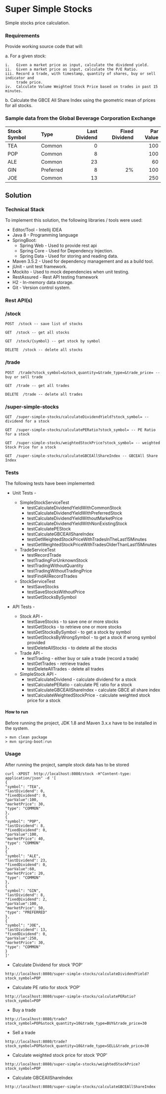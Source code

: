 # Super Simple Stocks #

Simple stocks price calculation.

### Requirements ###

Provide working source code that will:
  
  a. For a given stock:

    i.   Given a market price as input, calculate the dividend yield.
    ii.  Given a market price as input, calculate the P/E Ratio.
    iii. Record a trade, with timestamp, quantity of shares, buy or sell indicator and
         trade price.
    iv.  Calculate Volume Weighted Stock Price based on trades in past 15 minutes.

  b. Calculate the GBCE All Share Index using the geometric mean of prices for all stocks.
  

### Sample data from the Global Beverage Corporation Exchange ###

Stock Symbol | Type      | Last Dividend | Fixed Dividend | Par Value
:------------|:----------|--------------:|---------------:|-----------:
TEA          | Common    |  0            |                | 100           
POP          | Common    |  8            |                | 100
ALE          | Common    | 23            |                |  60
GIN          | Preferred |  8            | 2%             | 100
JOE          | Common    | 13            |                | 250

## Solution ##

### Technical Stack ###
To implement this solution, the following libraries / tools were used:
  * Editor/Tool - Intellij IDEA  
  * Java 8 - Programming language   
  * SpringBoot: 
    * Spring Web - Used to provide rest api 
    * Spring Core - Used for Dependency Injection.
    * Spring Data - Used for storing and reading data.
  * Maven 3.5.2 - Used for dependency management and as a build tool.  
  * jUnit - unit test framework.
  * Mockito - Used to mock dependencies when unit testing.
  * RestAssured - Rest API testing framework 
  * H2 - In-memory data storage. 
  * Git - Version control system.
  
### Rest API(s) ###

### /stock ###

```$xslt
POST  /stock -- save list of stocks
```
```$xslt
GET  /stock -- get all stocks
```  
```$xslt
GET  /stock/{symbol} -- get stock by symbol
```  
```$xslt
DELETE  /stock -- delete all stocks
```  

### /trade ###
```$xslt
POST  /trade?stock_symbol=&stock_quantity=&trade_type=&trade_price= -- buy or sell trade
```
```$xslt
GET  /trade -- get all trades
```  
```$xslt
DELETE  /trade -- delete all trades
```  

### /super-simple-stocks ###
```$xslt
GET  /super-simple-stocks/calculateDividendYield?stock_symbol= -- dividend for a stock
```  
```$xslt
GET  /super-simple-stocks/calculatePERatio?stock_symbol= -- PE Ratio for a stock
```  
```$xslt
GET  /super-simple-stocks/weightedStockPrice?stock_symbol= -- weighted Stock Price for a stock
```  
```$xslt
GET  /super-simple-stocks/calculateGBCEAllShareIndex -- GBCEAll Share Index
```  
  
### Tests ###

The following tests have been implemented:
* Unit Tests - 
    * SimpleStockServiceTest
        * testCalculateDividendYieldWithCommonStock
        * testCalculateDividendYieldWithPreferredStock
        * testCalculateDividendYieldWithoutMarketPrice
        * testCalculateDividendYieldWithNonExistingStock
        * testCalculatePEStock
        * testCalculateGBCEAllShareIndex
        * testGetWeightedStockPriceWithTradesInTheLast15Minutes
        * testGetWeightedStockPriceWithTradesOlderThanLast15Minutes
    * TradeServiceTest
        * testRecordTrade
        * testTradingForUnknownStock
        * testTradingWithoutQuantity
        * testTradingWithoutTradingPrice
        * testFindAllRecordTrades
    * StockServiceTest
        * testSaveStocks
        * testSaveStocksWithoutPrice
        * testGetStocksBySymbol


* API Tests - 
    * Stock API - 
        * testSaveStocks - to save one or more stocks
        * testGetStocks - to retrieve one or more stocks
        * testGetStocksBySymbol - to get a stock by symbol
        * testGetStocksByWrongSymbol - to get a stock if wrong symbol provided
        * testDeleteAllStocks - to delete all the stocks
    * Trade API - 
        * testTrading - either buy or sale a trade (record a trade)
        * testGetTrades - retrieve trades
        * testDeleteAllTrades - delete all trades
    * SimpleStock API - 
        * testCalculateDividend - calculate dividend for a stock
        * testCalculatePERatio - calculate PE ratio for a stock
        * testCalculateGBCEAllShareIndex - calculate GBCE all share index
        * testCalculateWeightedStockPrice - calculate weighted stock price for a stock
          

#### How to run ####
Before running the project, JDK 1.8 and Maven 3.x.x have to be installed in the system. 
```
> mvn clean package 
> mvn spring-boot:run
```  

### Usage ###
After running the project, sample stock data has to be stored
```$xslt
curl -XPOST  http://localhost:8080/stock -H"Content-type: application/json" -d '[
{
"symbol": "TEA",
"lastDividend": 0,
"fixedDividend": 0,
"parValue":100,
"marketPrice": 30,
"type": "COMMON"
},
{
"symbol": "POP",
"lastDividend": 8,
"fixedDividend": 0,
"parValue":100,
"marketPrice": 40,
"type": "COMMON"
},
{
"symbol": "ALE",
"lastDividend": 23,
"fixedDividend": 0,
"parValue":60,
"marketPrice": 20,
"type": "COMMON"
},
{
"symbol": "GIN",
"lastDividend": 8,
"fixedDividend": 2,
"parValue":100,
"marketPrice": 50,
"type": "PREFERRED"
},
{
"symbol": "JOE",
"lastDividend": 13,
"fixedDividend": 0,
"parValue":250,
"marketPrice": 30,
"type": "COMMON"
}
]'
```

* Calculate Dividend for stock 'POP'
```$xslt
http://localhost:8080/super-simple-stocks/calculateDividendYield?stock_symbol=POP
``` 

* Calculate PE ratio for stock 'POP'
```$xslt
http://localhost:8080/super-simple-stocks/calculatePERatio?stock_symbol=POP
``` 

* Buy a trade
```$xslt
http://localhost:8080/trade?stock_symbol=POP&stock_quantity=10&trade_type=BUY&trade_price=30
```

* Sell a trade
```$xslt
http://localhost:8080/trade?stock_symbol=POP&stock_quantity=10&trade_type=SELL&trade_price=30
``` 

* Calculate weighted stock price for stock 'POP'
```$xslt
http://localhost:8080/super-simple-stocks/weightedStockPrice?stock_symbol=POP
``` 

* Calculate GBCEAllShareIndex
```$xslt
http://localhost:8080/super-simple-stocks/calculateGBCEAllShareIndex
``` 


